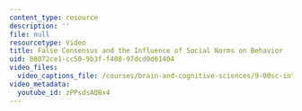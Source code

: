 ```yaml
---
content_type: resource
description: ''
file: null
resourcetype: Video
title: False Consensus and the Influence of Social Norms on Behavior
uid: 08072ce1-cc50-9b3f-f408-97dcd0d61404
video_files:
  video_captions_file: /courses/brain-and-cognitive-sciences/9-00sc-introduction-to-psychology-fall-2011/social-psychology-ii/false-consensus-and-the-influence-of-social-norms-on-behavior/zPPsdsAQBx4.vtt
video_metadata:
  youtube_id: zPPsdsAQBx4
---
```

